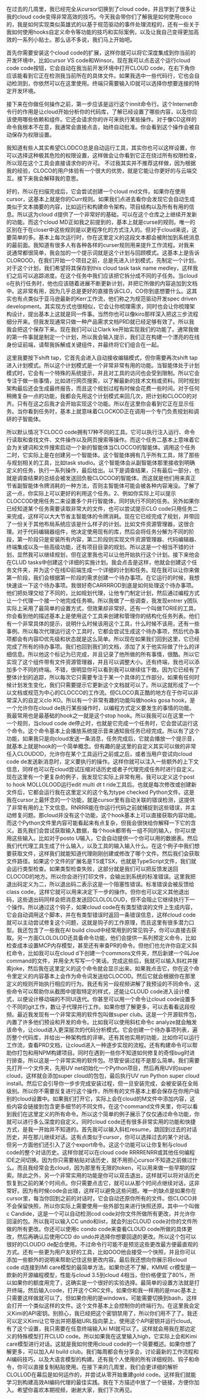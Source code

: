 在过去的几周里，我已经完全从cursor切换到了cloud code，并且学到了很多让我的cloud code变得非常高效的技巧。今天我会带你们了解我是如何使用coco的，我是如何实现类似英雄式的以基于规范驱动的事件处理流程的，还有一些关于我如何使用hooks自定义命令等功能的技巧和实际案例，以及让我自己变得更加高效的一系列小贴士。那么话不多说，我们马上开始吧。

首先你需要安装这个cloud code的扩展，这样你就可以将它深度集成到你当前的开发环境中，比如cursor VS code和Winsor。现在我可以点击这个运行cloud code code按钮，它会自动在我当前开发环境中打开CLOUD code，在右下角你应该能看到它正在检测我当前所在的具体文件。如果我选中一些代码行，它也会自动检测到，你依然可以在这里使用。终端只需要输入ID就可以选择你想要连接的特定开发环境。

接下来在你做任何操作之前，第一步应该是运行这个innit命令行。这个Internet命令行的作用是让cloud开始分析你的代码库，了解已经设置了哪些内容，以及你应该使用哪些依赖和组件。它还会请求你的许可来执行某些操作。对于像CD这样的命令我根本不在意，我通常会直接点击，始终自动批准。你会看到这个操作会被自动保存为权限设置。

我知道有些人其实希望CLODCO总是自动运行工具，其实你也可以这样设置，你可以选择这种极其危险的权限设置，这样做会让你看到它正在绕过所有权限检查，所以现在这个工具会直接请求你的许可。
不过我其实并不推荐这样做，因为根据我的经验，CLOCO的用户体验有一个很大的优势，就是它能让你更好的与云端交互。接下来我会解释我的意思。

好的，所以在扫描完成后，它会尝试创建一个cloud md文件。如果你在使用cursor，这基本上就是你的Curr规则。如果我们点进去看你会发现它会自动生成类似于文本摘要的内容，比如运行和构建命令架构，项目结构以及所有有用的信息。所以这为cloud d提供了一个非常好的基础，可以在这个仓库之上继续开发新的功能。而这个cloud MD正如我之前提到的，基本上就是curse的规则。唯一的区别在于在closer中这些规则是以更程序化的方式注入的。但对于cloud来说，这要简单的多。基本上每次运行时，你在这里定义的这段文本都会被附加到系统消息的最前面。我知道有很多人有各种各样的curser规则用来提升工作流程。对我来说通常都很简单，我会加的一个提示词就是这个计划与回顾模式。这基本上是告诉CLOROOD，在我们开始一个项目之前，总是先进入计划模式，先制定一个计划。对于这个计划，我们希望将其保存到this cloud task task name medley，这样我们之后可以追踪进度。在这个任务中我们应该把它拆分成不同的子任务。当cloud o在执行任务时，他也应该随着进展不断更新计划，并把它所做的内容追加到文档中。这非常有用，因为几乎总是更好的直接告诉CLO，CO你到底想要什么。这其实也有点类似于亚马逊最新的Kerr工作流，他们称之为规范驱动开发spec driven development。其实现方式也很相似，它会让你梳理需求，同时也会让你梳理架构设计，提出基本上这就是同一件事。当然你也可以像kiro那样深入把这三步流程细分开来。但我发现通常只做一种产品需求文档PRD就已经足够有效了。所以我我会把这个保存下来。现在我们可以让Clark ke开始实现我们的功能了。通常我做的第一件事就是制定一个计划，所以我会输入提示，我们正在构建一个漂亮的在线身份证前端，请帮我拆解成关键组件，并最终将它们组合在一起。

这里我要按下shift tap，它首先会进入自动接收编辑模式，但你需要再次shift tap进入计划模式。所以这个计划模式是一个非常非常有用的功能。当智能体处于计划模式时，它会有一个特殊的系统提示，并且对工具的访问也会受到限制。所以它会专注于做一些事情，比如进行网页搜索，以了解最新的技术文档或资料。同时规划架构最后还会生成最终报告，而且这个规划过程有时候会花费一些时间。对于任何稍微复杂一点的功能，我都会先用这个计划模式来回几次，把计划和CLOCO的对齐。只有在这之后我才会开始实现这个功能。所以在这里你会看到它正在显示任务。当你看到任务时，基本上就意味着CLOCKOD正在调用一个专门负责规划和调研的子智能体。

所以默认情况下CLOCO code拥有17种不同的工具。它可以执行注入运行、命令行读取和查找文件、文件操作以及网页搜索等操作。而这个任务二基本上意味着它会为关键词和文件搜索启动一个新的智能体当CLOCCO的智能体。调用这个任务二时，它实际上是在创建另一个智能体。这个智能体拥有几乎所有工具，除了那些与规划相关的工具，比如task studio。这个智能体会从副智能体那里接收到明确定义的任务，执行一系列操作，最后给出。以下是调查结果，只有最后一部分，也就是调查结果的总结会被发送回负极CLOCOO的智能体。而这就是他们用来真正节省副智能体令牌消耗的一种方法，否则主智能体可能会被各种内容淹没。了解了这一点，你实际上可以更好的利用这个任务。2、例如你实际上可以提示CLOCCOD使用任务二来设置多个并行智能体，同时执行不同的任务。另外如果你已经知道某个任务需要读取非常大的文件，也可以尝试提示CLO code只用任务二来完成，这样可以大大节省主智能体的令牌消耗。现在它已经完成了规划，并带回了一份关于其他布局系统应该是什么样子的计划。比如文件资源管理器，这很合理。对于代码编辑器组件，他决定使用现有的库，然后会将任务分解为不同的阶段，第一阶段只是安装所有内容，第二阶段则实现文件资源管理器、代码编辑器、终端集成以及一些高级功能，还有项目目录的规划。所以这是一个相当不错的计划，显然我可以继续规划，但在这里我也可以让他开始执行这个计划。接下来他会在CLUD tasks中创建这个详细的实施计划。我会点击是这样，他就会创建这个任务文件夹，并为这个在线ID前端生成一个详细的计划和任务。现在我可以让你来做第一阶段，我们会根据第一阶段的需求创建一个待办事项。在它运行的时候，我想快速谈一下这个待办事项。我很好奇CARRRROD到底是如何处理这个待办事项。他们把处理交给了不同的，比如规划代理，让他专门制定计划，然后通过编程方式让一个代理一个接一个地完成任务嘛。所以我做了一些调查，我发现entrer y团队实际上采用了最简单的设置方式，但效果却非常好。还有一个叫做TORIE的工具，你会看到他的描述基本上是使用这个工具来创建和管理你的结构化任务列表。他们有一个非常具体的提示，说明什么时候该用这个工具，什么时候不该用，还有一些事例。所以每次代理运行这个工具时，它都会尝试生成这个待办事项，然后代办事项都会有内容ID优先级和状态就是这么简单。所以现在如果我们回到这里，它已经完成了所有的待办事项。我们也回到我们的文档，添加了关于他实际做了什么的详细信息。所以他这个标记为已完成，并且记录了他所做的所有事情，很酷。所以它实现了这个组件带有文件资源管理器，并且可以调整大小。还有终端，我也可以添加多个不同的终端。不错，很明显你可以看到我可以继续往下做。因为它已经有了整体计划的追踪，所以每次它只需要专注于某一个具体的工作部分。如果有任何时候计划发生变化，我们只需要提示它更新这个文档就可以了。所以这就形成了一个以文档或规范为中心的CLOCCO的工作流。但CLOCO真正酷的地方在于你可以非常深入的自定义clo KO。所以有一个非常有趣的功能叫做hooks gosa hook，是一个允许你在cloud de执行某些操作时，以编程方式定义要发生的事情的功能。我最常用也是最基础的hook之一就是这个stop hook。所以我我可以在这里一个一个规则，当cloud code de停止时，也就是它完成一个任务时，它会尝试运行这个命令。这个命令基本上会播放系统提示音来通知我任务已经完成。所以有了这个功能，如果我只是向cloud发送一条消息，任务完成后，它就会播放一个提示音，就基本上就是hook的一个简单概念。但有趣的是这里的自定义其实可以做的非常任入CLOUDOD，允许你在某个工具运行之前或之后，或者当用户尝试向cloud code de发送新消息时，定义要执行的操作。这样你就可以注入一些额外的上下文信息，同样也可以在cloud尝试压缩对话历史或者子代理完成任务时进行自定义。现在这里有一个更复杂的例子，我发现它实际上非常有用，我可以定义这个post to hook MOLLOLOOD运行edit multi dt t ride工具后。也就是每次修改或创建新文件后，它都会运行我在这里定义的这个名为type checked Python文件。这是我在cursor上最怀念的一个功能，就是cursor里有自动关联的错误检测，这提供了非常有用的上下文信息。RNRRR能在你运行代码之前就捕捉到这些错误，并主动修复问题。那cloud并没有这个功能，这个hook基本上可以直接获取内容功能。而这个Python文件里内容可能看起来有点复杂，但我会很快给你解释一下它的含义。首先我们会尝试获取输入数据，每个hook都带有一组不同的输入，你可以使用这些输入。比如对于posto U输入，它会自动提供一个你可以用的数据表。然后我们代代理工具生成了什么输入，以及工具的输入输入什么。在这个例子中我们想要获取文件，这样我们就能知道代理刚刚创建或修改了哪个文件。然后我们会获取文件路径。如果这个文件的扩展名是TS或TSX，也就是TypeScript文件，我们就会运行类型检查。如果类型检查失败，这部分就是我们可以把反馈发送回CLOCOD的地方。所以你会进行打印文件，会输出到系统的标准错误。这里我把退出码定义为二，所以退出码二表示这是一个阻塞性错误。标准错误会被反馈给class code，这样它就可以用来决定下一步的操作。但你也可以定义其他退出码，这些退出码同样会把消息发送回CLOLOLOUD，但不会阻止它继续执行下一个操作。所以通过这个钩子，如果cloud code在有类型错误的文件上生成内容，它会自动调用这个脚本，并在有类型错误时返回一条错误信息，这样cloud code就可以主动尝试修复这个问题，这就是钩子的工作原理，而且这里有很多潜力口型。我还包含了一些我在AI build cloud中经常用到的常见钩子，你可以直接去获取。另一方面CLOLOLOD还具备命令功能，他们会提供一系列预定义命令，比如检查成本设置MCP内存模型，甚至还有审查PR的命令。但他们也允许你自定义斜杠命令，比如我可以在cloud d下创建一个commons文件夹，然后新建一个叫Joe command的文件，并用全大写写一个笑话。完成这些后，我就可以输入斜杠并搜索joke，然后我在这里定义的这个命令就会显示出来。如果我点击它，你在这个命令里定义的内容基本上会作为命令词发送给CLOCOD。然后它就会根据你在那里定义的规则开始执行相应的行为。我还有另一段视频讲解了我预设的不同命令，这些命令可以帮助你从截图中提取特定的样式，还能让CLOUD code进入设计模式，以便设计移动端的不同UI迭代。你甚至可以用一个命令让cloud code设置多个不同的git工作，数让子代理并行工作。如果你想了解更多，可以去看看这段视频。最近我发现有一个非常实用的软件包叫做super club。这是一个开源软件包，内置了许多他们预设和开发的命令。比如我可以使用斜杠命令c analyze就会触发该命令，让cloud进入更深层次的代码分析模式。它会创建一个待办事项列表，遍历整个代码库，并给出一种架构性的评审。还有其他实用的功能，比如你可以运行工作流，查看PRD文档，让cloud进入一种逐步实现的流程。还有构建命令可以帮助你打包和用NPM构建项目。同时在遇到一些你不知道如何修复的奇怪bug时进行排查。所以这是一个非常实用的软件包。尽管安装过程不是那么简单。我们需要先打开一个文件夹，先用UV net初始化一个Python项目，然后再用UV的super cloud，这样就会添加super cloud的包包，最后执行UV run Python super cloud install。然后它会引导你一步步完成安装过程，但一旦安装完成，会被安装在全局级别。所以你不需要反复进行这个操作，所所有的文件基本上都会保存在你用户级别的cloud设置中。如果我们打开它，实际上会在cloud的M文件中添加内容，这些内容会链接到包含更多细节的不同文件。在这个command文件夹里，你可以看到我们在这里定义的所有命令。所以这个简单的例子展示了仅仅通过命令功能，你就可以进行多么深度的自定义。同时cloud code还有很多非常实用的功能和快捷方式，是我一开始并不知道的。首先我可以输入斜杠resume，跳回到过去的对话历史，并在那儿继续对话。这有点类似于cursor，你可以选择过去的某个对话。但另一方面他们还引入了这个export命令。这这个功能可以让你复制与cloud code的整个对话历史。这样你就可以在cloud code RRRRENRR或其他任何编程IDE之间切换。因为你只需要粘贴对话历史，就不用担心cursor不知道之前做过什么。而且我经常会去cloud，因为那里有无限的token，可以用来做一些早期的探索。除此之外，另一个非常实用的功能是你可以双击退出，这样就可以将对话历史恢复到之前的某个时间点。你只需要点击它，就可以从那个时间点继续对话，这非常好。因为有时候code会出错，这样可以避免这些问题。唯一的缺点是如果你在cursor里，每当你回到之前的对话时，它会自动还原你所有的文件。但CLOCO并不会保留快照，所以你实际上需要使用一些外部包来进行快照还原。其中一个叫做c Candide，这是一个可以自动检测cod code对你文件所做所有更改，并允许你回滚的包。所以我可以输入CC undo和list，就会列出CLOUD code对你的文件所做的所有更改。你还可以使用c condo code来查看CLOUD code所做的具体更改，然后再确认后使用CCD do undo并选择你想要回退的更改。所以这个包可以很好的CLOUDO de配合使用。不过命令行可能不是预览这些更改最方便最直观的方式。还有一些更为用户友好的工具，比如OOO他会接受一个快照，并且你可以添加一些额外的说明来帮助记住这些更改内容。最后我还想向你展示将cloud code d连接到IMI care模型的最简单方法。如果你还不了解，KMME cr模型是一款新的开源编程模型，性能与cloud 3.5到cloud 4相当，但价格便宜了80%，所以如果你的额度用完了，这确实是一个很好的实验选择。最简单的设置方法就是打开终端，然后输入code，打开这个CRC文件。如果你和我一样用的是mac基本上只需要这样做就可以了。但如果你用的是windows，可能需要切换到bash，这样会打开一个类似这样的文件。这个文件基本上会控制你的终端行为。在这里我会定义Kimi的API密钥。别担心，我已经把这个密钥禁用了，所以你们用不了了。我还可以定义Kimi让它导出并把基础URL指向蒙上，使用这个API密钥并运行cloud。有了这个设置，我只需要在任意终端输入ki MI就可以了。这样就会用我在那边定义的特殊模型打开CLUD code。所以如果我在这里输入high，它实际上会和Kimi care模型进行对话。这就是我如何使用cloud code的一个简要概述。如果你想了解更多，可以加入AI build club。我们每周都会有分享会，讨论最新的工作流程和AI编码技巧，以及大语言模型的构建。还有我个人使用的所有详细规则、钩子和命令，你可以直接复制粘贴使用。在接下来的几周里，我们会更详细的解析CLOLLOD在幕后是如何运作的，并尝试从零开始重建gold code。这样我们就能学习到构建高效AI编码代理的最佳实践。我在下方描述中放了一个链接，方便你加入。希望你喜欢本期视频，谢谢大家，我们下次再见。
